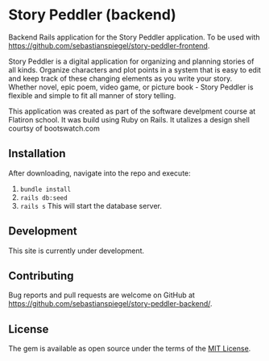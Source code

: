 # Story Peddler (backend)

Backend Rails application for the Story Peddler application. To be used with https://github.com/sebastianspiegel/story-peddler-frontend. 

Story Peddler is a digital application for organizing and planning stories of all kinds. Organize characters and plot points in a system that is easy to edit and keep track of these changing elements as you write your story. Whether novel, epic poem, video game, or picture book - Story Peddler is flexible and simple to fit all manner of story telling. 

This application was created as part of the software develpment course at Flatiron school. It was build using Ruby on Rails. It utalizes a design shell courtsy of bootswatch.com

## Installation

After downloading, navigate into the repo and execute:
1. ``` bundle install ```
2. ``` rails db:seed ```
3. ``` rails s ```
This will start the database server. 

## Development 

This site is currently under development. 

## Contributing

Bug reports and pull requests are welcome on GitHub at https://github.com/sebastianspiegel/story-peddler-backend/. 

## License

The gem is available as open source under the terms of the [MIT License](https://opensource.org/licenses/MIT).